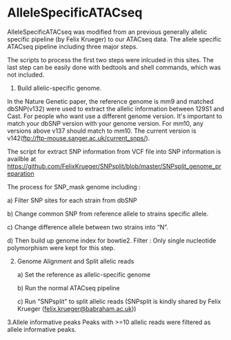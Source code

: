 # AlleleSpecificATACseq
AlleleSpecificATACseq was modified  from an previous generally allelic specific pipeline (by Felix Krueger) to our ATACseq data. The allele specific ATACseq pipeline including three major steps.  

The scripts to process the first two steps were inlcuded in this sites. The last step can be easily done with bedtools and shell commands, which was not included. 


1. Build allelic-specific genome. 

In the Nature Genetic paper, the reference genome is mm9 and matched dbSNP(v132) were used to extract the allelic information between 129S1 and Cast. 
For people who want use a different genome version. It's important to match your dbSNP version with your genome version. 
For mm10, any versions above v137 should match to mm10. The current version is  v142(ftp://ftp-mouse.sanger.ac.uk/current_snps/). 

The script for extract SNP information from VCF file into SNP information is availble at https://github.com/FelixKrueger/SNPsplit/blob/master/SNPsplit_genome_preparation 

The process for SNP_mask genome including : 

a) Filter SNP sites for each strain from dbSNP 

b) Change common SNP from reference allele to strains specific allele.

c) Change difference allele between two strains into “N”.

d) Then build up genome index for bowtie2. 
Filter : Only single nucleotide polymorphism were kept for this step. 

2. Genome Alignment and Split allelic reads 
 	
	a) Set the reference as allelic-specific genome
	
	b) Run the normal ATACseq pipeline
	
	c) Run "SNPsplit" to split allelic reads (SNPsplit is kindly shared by Felix Krueger (felix.krueger@babraham.ac.uk))
	
3.Allele informative peaks 
	Peaks with >=10 allelic reads were filtered as allele informative peaks. 

